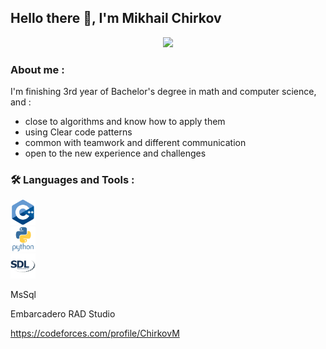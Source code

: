 ## Hello there 👋, I'm Mikhail Chirkov

<div id="header" align="center">
  <img src="https://github.com/user-attachments/assets/504a7107-29c4-4c72-b9be-db00d0e6fcaf" width="200"/>
</div>

### About me : 

I'm finishing 3rd year of Bachelor's degree in math and computer science, and : 
- close to algorithms and know how to apply them
- using Clear code patterns
- common with teamwork and different communication
- open to the new experience and challenges

### :hammer_and_wrench: Languages and Tools :

<div>
  <img src="https://github.com/devicons/devicon/blob/master/icons/cplusplus/cplusplus-original.svg" title="Cplusplus" alt="Cplusplus" width="40" height="40"/>&nbsp;
</div>

<div>
  <img src="https://github.com/devicons/devicon/blob/master/icons/python/python-original-wordmark.svg" title="Python" alt="Python" width="40" height="40"/>&nbsp;
</div> 

<div>
  <img src="https://github.com/devicons/devicon/blob/master/icons/sdl/sdl-original.svg" title="sdl" alt="sdl" width="40" height="40"/>&nbsp;
</div> 

MsSql

Embarcadero RAD Studio

https://codeforces.com/profile/ChirkovM

<!--![3108d6d7b6564338ed077d6c6a3201caF1j9rdqpzbCcEDHi-0](https://github.com/user-attachments/assets/504a7107-29c4-4c72-b9be-db00d0e6fcaf)

**ChirkovMihail/ChirkovMihail** is a ✨ _special_ ✨ repository because its `README.md` (this file) appears on your GitHub profile.

Here are some ideas to get you started:

- 🔭 I’m currently working on ...
- 🌱 I’m currently learning ...
- 👯 I’m looking to collaborate on ...
- 🤔 I’m looking for help with ...
- 💬 Ask me about ...
- 📫 How to reach me: ...
- 😄 Pronouns: ...
- ⚡ Fun fact: ...
-->
